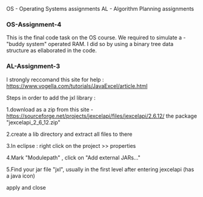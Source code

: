 OS - Operating Systems assignments
AL - Algorithm Planning assignments

### OS-Assignment-4
This is the final code task on the OS course.
We required to simulate a - "buddy system" operated RAM.
I did so by using a binary tree data structure as ellaborated in the code.

### AL-Assignment-3

I strongly reccomand this site for help : https://www.vogella.com/tutorials/JavaExcel/article.html

Steps in order to add the jxl library :

1.download as a zip from this site - https://sourceforge.net/projects/jexcelapi/files/jexcelapi/2.6.12/ the package "jexcelapi_2_6_12.zip"

2.create a lib directory and extract all files to there

3.In eclipse : right click on the project >> properties

4.Mark "Modulepath" , click on "Add external JARs..."

5.Find your jar file "jxl", usually in the first level after entering jexcelapi (has a java icon)

apply and close


